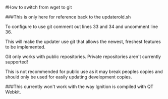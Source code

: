 #How to switch from wget to git

###This is only here for reference back to the updaterold.sh

To configure to use git comment out lines 33 and 34 and uncomment line 36.

This will make the updater use git that allows the newest, freshest features to be implemented.

Git only works with public repositories. Private repositories aren't currently supported!

This is not recommended for public use as it may break peoples copies and should only be used for easily updating development copies.

###This currently won't work with the way Ignition is compiled with QT Webkit.
